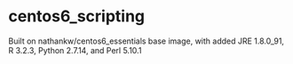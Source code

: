 # centos6_scripting
Built on nathankw/centos6_essentials base image, with added JRE 1.8.0_91, R 3.2.3, Python 2.7.14, and Perl 5.10.1
